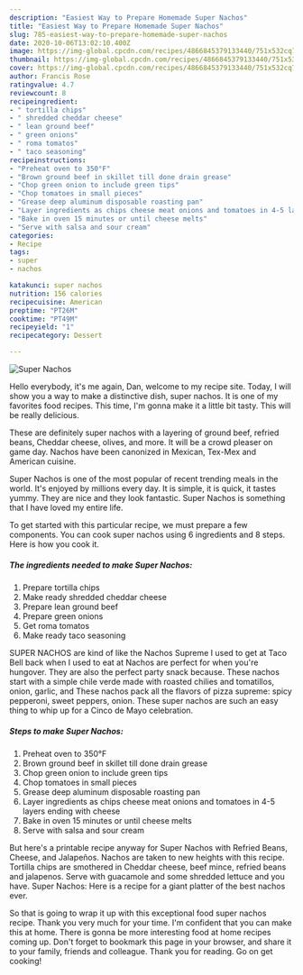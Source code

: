 ```yaml
---
description: "Easiest Way to Prepare Homemade Super Nachos"
title: "Easiest Way to Prepare Homemade Super Nachos"
slug: 785-easiest-way-to-prepare-homemade-super-nachos
date: 2020-10-06T13:02:10.400Z
image: https://img-global.cpcdn.com/recipes/4866845379133440/751x532cq70/super-nachos-recipe-main-photo.jpg
thumbnail: https://img-global.cpcdn.com/recipes/4866845379133440/751x532cq70/super-nachos-recipe-main-photo.jpg
cover: https://img-global.cpcdn.com/recipes/4866845379133440/751x532cq70/super-nachos-recipe-main-photo.jpg
author: Francis Rose
ratingvalue: 4.7
reviewcount: 8
recipeingredient:
- " tortilla chips"
- " shredded cheddar cheese"
- " lean ground beef"
- " green onions"
- " roma tomatos"
- " taco seasoning"
recipeinstructions:
- "Preheat oven to 350°F"
- "Brown ground beef in skillet till done drain grease"
- "Chop green onion to include green tips"
- "Chop tomatoes in small pieces"
- "Grease deep aluminum disposable roasting pan"
- "Layer ingredients as chips cheese meat onions and tomatoes in 4-5 layers ending with cheese"
- "Bake in oven 15 minutes or until cheese melts"
- "Serve with salsa and sour cream"
categories:
- Recipe
tags:
- super
- nachos

katakunci: super nachos 
nutrition: 156 calories
recipecuisine: American
preptime: "PT26M"
cooktime: "PT49M"
recipeyield: "1"
recipecategory: Dessert

---
```



![Super Nachos](https://img-global.cpcdn.com/recipes/4866845379133440/751x532cq70/super-nachos-recipe-main-photo.jpg)

Hello everybody, it's me again, Dan, welcome to my recipe site. Today, I will show you a way to make a distinctive dish, super nachos. It is one of my favorites food recipes. This time, I'm gonna make it a little bit tasty. This will be really delicious.

These are definitely super nachos with a layering of ground beef, refried beans, Cheddar cheese, olives, and more. It will be a crowd pleaser on game day. Nachos have been canonized in Mexican, Tex-Mex and American cuisine.

Super Nachos is one of the most popular of recent trending meals in the world. It's enjoyed by millions every day. It is simple, it is quick, it tastes yummy. They are nice and they look fantastic. Super Nachos is something that I have loved my entire life.


To get started with this particular recipe, we must prepare a few components. You can cook super nachos using 6 ingredients and 8 steps. Here is how you cook it.

<!--inarticleads1-->

##### The ingredients needed to make Super Nachos:

1. Prepare  tortilla chips
1. Make ready  shredded cheddar cheese
1. Prepare  lean ground beef
1. Prepare  green onions
1. Get  roma tomatos
1. Make ready  taco seasoning


SUPER NACHOS are kind of like the Nachos Supreme I used to get at Taco Bell back when I used to eat at Nachos are perfect for when you&#39;re hungover. They are also the perfect party snack because. These nachos start with a simple chile verde made with roasted chilies and tomatillos, onion, garlic, and These nachos pack all the flavors of pizza supreme: spicy pepperoni, sweet peppers, onion. These super nachos are such an easy thing to whip up for a Cinco de Mayo celebration. 

<!--inarticleads2-->

##### Steps to make Super Nachos:

1. Preheat oven to 350°F
1. Brown ground beef in skillet till done drain grease
1. Chop green onion to include green tips
1. Chop tomatoes in small pieces
1. Grease deep aluminum disposable roasting pan
1. Layer ingredients as chips cheese meat onions and tomatoes in 4-5 layers ending with cheese
1. Bake in oven 15 minutes or until cheese melts
1. Serve with salsa and sour cream


But here&#39;s a printable recipe anyway for Super Nachos with Refried Beans, Cheese, and Jalapeños. Nachos are taken to new heights with this recipe. Tortilla chips are smothered in Cheddar cheese, beef mince, refried beans and jalapenos. Serve with guacamole and some shredded lettuce and you have. Super Nachos: Here is a recipe for a giant platter of the best nachos ever. 

So that is going to wrap it up with this exceptional food super nachos recipe. Thank you very much for your time. I'm confident that you can make this at home. There is gonna be more interesting food at home recipes coming up. Don't forget to bookmark this page in your browser, and share it to your family, friends and colleague. Thank you for reading. Go on get cooking!
